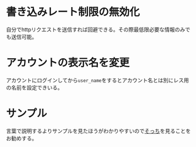 # 書き込みレート制限の無効化
自分でhttpリクエストを送信すれば回避できる。その際最低限必要な情報のみでも送信可能。
# アカウントの表示名を変更
アカウントにログインしてから`user_name`をするとアカウント名とは別にレス用の名前を設定できいる。
# サンプル
言葉で説明するよりサンプルを見たほうがわかりやすいので[そっち](https://github.com/AnoHobby/GameWith_Client_Example/tree/main)を見ることをお勧めする。
